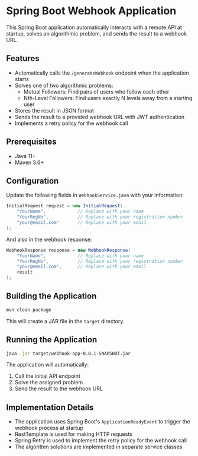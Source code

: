 # Spring Boot Webhook Application

This Spring Boot application automatically interacts with a remote API at startup, solves an algorithmic problem, and sends the result to a webhook URL.

## Features

- Automatically calls the `/generateWebhook` endpoint when the application starts
- Solves one of two algorithmic problems:
  - Mutual Followers: Find pairs of users who follow each other
  - Nth-Level Followers: Find users exactly N levels away from a starting user
- Stores the result in JSON format
- Sends the result to a provided webhook URL with JWT authentication
- Implements a retry policy for the webhook call

## Prerequisites

- Java 11+
- Maven 3.6+

## Configuration

Update the following fields in `WebhookService.java` with your information:

```java
InitialRequest request = new InitialRequest(
    "YourName",            // Replace with your name
    "YourRegNo",           // Replace with your registration number
    "your@email.com"       // Replace with your email
);
```

And also in the webhook response:

```java
WebhookResponse response = new WebhookResponse(
    "YourName",            // Replace with your name
    "YourRegNo",           // Replace with your registration number
    "your@email.com",      // Replace with your email
    result
);
```

## Building the Application

```bash
mvn clean package
```

This will create a JAR file in the `target` directory.

## Running the Application

```bash
java -jar target/webhook-app-0.0.1-SNAPSHOT.jar
```

The application will automatically:
1. Call the initial API endpoint
2. Solve the assigned problem
3. Send the result to the webhook URL

## Implementation Details

- The application uses Spring Boot's `ApplicationReadyEvent` to trigger the webhook process at startup
- RestTemplate is used for making HTTP requests
- Spring Retry is used to implement the retry policy for the webhook call
- The algorithm solutions are implemented in separate service classes 